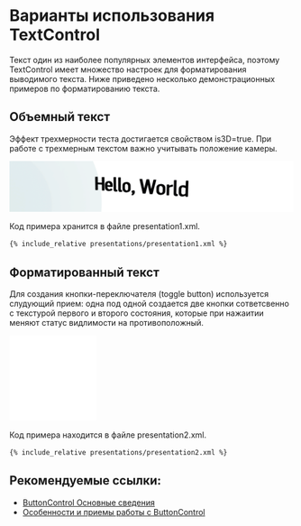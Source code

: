 # Варианты использования TextControl 

Текст один из наиболее популярных элементов интерфейса, поэтому TextControl имеет множество настроек для форматирования выводимого текста. Ниже приведено несколько демонстрационных примеров по форматированию текста.

## Объемный текст

Эффект трехмерности теста достигается свойством is3D=true. При работе с трехмерным текстом важно учитывать положение камеры. 

![](screenshots/presentation1.png)

Код примера хранится в файле presentation1.xml.

```xml
{% include_relative presentations/presentation1.xml %}
```

## Форматированный текст

Для создания кнопки-переключателя (toggle button) используется слудующий прием: одна под одной создается две кнопки сответсвенно с текстурой первого и второго состояния, которые при нажаитии меняют статус видлимости на противоположный. 

![](screenshots/no_image.png)

Код примера находится в файле presentation2.xml.

```xml
{% include_relative presentations/presentation2.xml %}
```



## Рекомендуемые ссылки:

- [ButtonControl Основные сведения](README.md)
- [Особенности и приемы работы с ButtonControl](hints.md)